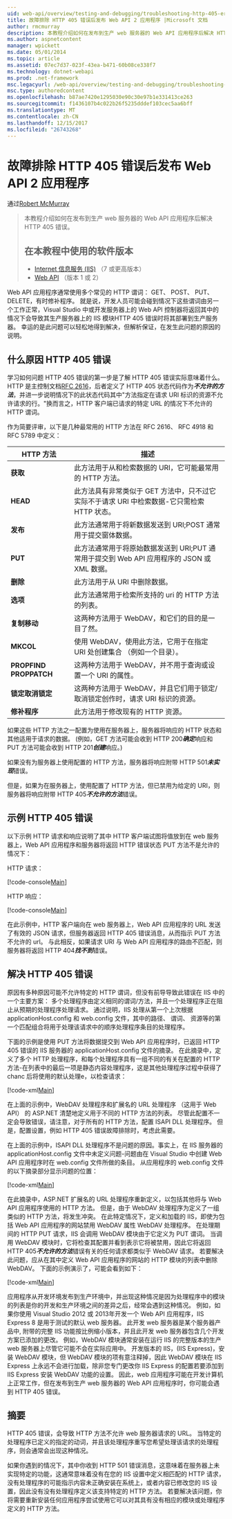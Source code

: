 ```yaml
---
uid: web-api/overview/testing-and-debugging/troubleshooting-http-405-errors-after-publishing-web-api-applications
title: 故障排除 HTTP 405 错误后发布 Web API 2 应用程序 |Microsoft 文档
author: rmcmurray
description: 本教程介绍如何在发布到生产 web 服务器的 Web API 应用程序后解决 HTTP 405 错误。
ms.author: aspnetcontent
manager: wpickett
ms.date: 05/01/2014
ms.topic: article
ms.assetid: 07ec7d37-023f-43ea-b471-60b08ce338f7
ms.technology: dotnet-webapi
ms.prod: .net-framework
msc.legacyurl: /web-api/overview/testing-and-debugging/troubleshooting-http-405-errors-after-publishing-web-api-applications
msc.type: authoredcontent
ms.openlocfilehash: b87ae7420e1295030e90c30e97b1e331413ce263
ms.sourcegitcommit: f1436107b4c022b26f5235dddef103cec5aa6bff
ms.translationtype: MT
ms.contentlocale: zh-CN
ms.lasthandoff: 12/15/2017
ms.locfileid: "26743268"
---
```

<a name="troubleshooting-http-405-errors-after-publishing-web-api-2-applications"></a>故障排除 HTTP 405 错误后发布 Web API 2 应用程序
====================
通过[Robert McMurray](https://github.com/rmcmurray)

> 本教程介绍如何在发布到生产 web 服务器的 Web API 应用程序后解决 HTTP 405 错误。
> 
> ## <a name="software-versions-used-in-the-tutorial"></a>在本教程中使用的软件版本
> 
> 
> - [Internet 信息服务 (IIS)](https://www.iis.net/) （7 或更高版本）
> - [Web API](../../index.md) （版本 1 或 2）


Web API 应用程序通常使用多个常见的 HTTP 谓词： GET、 POST、 PUT、 DELETE，有时修补程序。 就是说，开发人员可能会碰到情况下这些谓词由另一个工作正常，Visual Studio 中或开发服务器上的 Web API 控制器将返回其中的情况下会导致其生产服务器上的 IIS 模块HTTP 405 错误时将其部署到生产服务器。 幸运的是此问题可以轻松地得到解决，但解析保证，在发生此问题的原因的说明。

## <a name="what-causes-http-405-errors"></a>什么原因 HTTP 405 错误

学习如何问题 HTTP 405 错误的第一步是了解 HTTP 405 错误实际意味着什么。 HTTP 是主控制文档[RFC 2616](http://www.ietf.org/rfc/rfc2616.txt)，后者定义了 HTTP 405 状态代码作为***不允许的方法***，并进一步说明情况下的此状态代码其中&quot;方法指定在请求 URI 标识的资源不允许请求的行。&quot;换而言之，HTTP 客户端已请求的特定 URL 的情况下不允许的 HTTP 谓词。

作为简要评审，以下是几种最常用的 HTTP 方法在 RFC 2616、 RFC 4918 和 RFC 5789 中定义：

| HTTP 方法 | 描述 |
| --- | --- |
| **获取** | 此方法用于从和检索数据的 URI，它可能最常用的 HTTP 方法。 |
| **HEAD** | 此方法具有非常类似于 GET 方法中，只不过它实际不于请求 URI 中检索数据-它只需检索 HTTP 状态。 |
| **发布** | 此方法通常用于将新数据发送到 URI;POST 通常用于提交窗体数据。 |
| **PUT** | 此方法通常用于将原始数据发送到 URI;PUT 通常用于提交到 Web API 应用程序的 JSON 或 XML 数据。 |
| **删除** | 此方法用于从 URI 中删除数据。 |
| **选项** | 此方法通常用于检索所支持的 uri 的 HTTP 方法的列表。 |
| **复制移动** | 这两种方法用于 WebDAV，和它们的目的是一目了然。 |
| **MKCOL** | 使用 WebDAV，使用此方法，它用于在指定 URI 处创建集合 （例如一个目录）。 |
| **PROPFIND PROPPATCH** | 这两种方法用于 WebDAV，并不用于查询或设置一个 URI 的属性。 |
| **锁定取消锁定** | 这两种方法用于 WebDAV，并且它们用于锁定/取消锁定创作时，请求 URI 标识的资源。 |
| **修补程序** | 此方法用于修改现有的 HTTP 资源。 |

如果这些 HTTP 方法之一配置为使用在服务器上，服务器将响应的 HTTP 状态和其他适用于请求的数据。 (例如，GET 方法可能会收到 HTTP 200***确定***响应和 PUT 方法可能会收到 HTTP 201***创建***响应。)

如果没有为服务器上使用配置的 HTTP 方法，服务器将响应附带 HTTP 501***未实现***错误。

但是，如果为在服务器上，使用配置了 HTTP 方法，但已禁用为给定的 URI，则服务器将响应附带 HTTP 405***不允许的方法***错误。

## <a name="example-http-405-error"></a>示例 HTTP 405 错误

以下示例 HTTP 请求和响应说明了其中 HTTP 客户端试图将值放到在 web 服务器上，Web API 应用程序和服务器将返回 HTTP 错误状态 PUT 方法不是允许的情况下：


HTTP 请求：


[!code-console[Main](troubleshooting-http-405-errors-after-publishing-web-api-applications/samples/sample1.cmd)]


HTTP 响应：


[!code-console[Main](troubleshooting-http-405-errors-after-publishing-web-api-applications/samples/sample2.cmd)]


在此示例中，HTTP 客户端向在 web 服务器上，Web API 应用程序的 URL 发送了有效的 JSON 请求，但服务器返回 HTTP 405 错误消息，从而指示 PUT 方法不允许的 url。 与此相反，如果请求 URI 与 Web API 应用程序的路由不匹配，则服务器将返回 HTTP 404***找不到***错误。

## <a name="resolving-http-405-errors"></a>解决 HTTP 405 错误

原因有多种原因可能不允许特定的 HTTP 谓词，但没有前导导致此错误在 IIS 中的一个主要方案： 多个处理程序由定义相同的谓词/方法，并且一个处理程序正在阻止从预期的处理程序处理请求。 通过说明，IIS 处理从第一个上次根据 applicationHost.config 和 web.config 文件，其中的路径、 谓词、 资源等的第一个匹配组合将用于处理该请求中的顺序处理程序条目的处理程序。

下面的示例是使用 PUT 方法将数据提交到 Web API 应用程序时，已返回 HTTP 405 错误的 IIS 服务器的 applicationHost.config 文件的摘录。 在此摘录中，定义了多个 HTTP 处理程序，和每个处理程序具有一组不同的有关在配置的 HTTP 方法-在列表中的最后一项是静态内容处理程序，这是其他处理程序过程中获得了 chanc 后将使用的默认处理e，以检查请求：

[!code-xml[Main](troubleshooting-http-405-errors-after-publishing-web-api-applications/samples/sample3.xml)]

在上面的示例中，WebDAV 处理程序和扩展名的 URL 处理程序 （这用于 Web API） 的 ASP.NET 清楚地定义用于不同的 HTTP 方法的列表。 尽管此配置不一定会导致错误，请注意，对于所有的 HTTP 方法，配置 ISAPI DLL 处理程序。 但是，配置设置，例如 HTTP 405 错误故障排除时，考虑此需要。

在上面的示例中，ISAPI DLL 处理程序不是问题的原因。事实上，在 IIS 服务器的 applicationHost.config 文件中未定义问题-问题由在 Visual Studio 中创建 Web API 应用程序时在 web.config 文件所做的条目。 从应用程序的 web.config 文件的以下摘录部分显示问题的位置：

[!code-xml[Main](troubleshooting-http-405-errors-after-publishing-web-api-applications/samples/sample4.xml)]

在此摘录中，ASP.NET 扩展名的 URL 处理程序重新定义，以包括其他将与 Web API 应用程序使用的 HTTP 方法。 但是，由于 WebDAV 处理程序为定义了一组类似的 HTTP 方法，将发生冲突。 在此特定情况下，定义和加载的 IIS，即使为包括 Web API 应用程序的网站禁用 WebDAV 属性 WebDAV 处理程序。 在处理期间的 HTTP PUT 请求，IIS 会调用 WebDAV 模块由于它定义为 PUT 谓词。 当调用 WebDAV 模块时，它将检查其配置并看到表示它将被禁用，因此它将返回 HTTP 405***不允许的方法***错误有关的任何请求都类似于 WebDAV 请求。 若要解决此问题，应从在其中定义 Web API 应用程序的网站的 HTTP 模块的列表中删除 WebDAV。 下面的示例演示了，可能会看到如下：

[!code-xml[Main](troubleshooting-http-405-errors-after-publishing-web-api-applications/samples/sample5.xml)]

应用程序从开发环境发布到生产环境中，并出现这种情况是因为处理程序中的模块的列表是你的开发和生产环境之间的差异之后，经常会遇到这种情况。 例如，如果你使用 Visual Studio 2012 或 2013年开发一个 Web API 应用程序，IIS Express 8 是用于测试的默认 web 服务器。 此开发 web 服务器是某个服务器产品中, 附带的完整 IIS 功能按比例缩小版本，并且此开发 web 服务器包含几个开发方案已添加的更改。 例如，WebDAV 模块通常安装在运行 IIS 的完整版本的生产 web 服务器上尽管它可能不会在实际应用中。 开发版本的 IIS，(IIS Express)，安装 WebDAV 模块，但 WebDAV 模块的项有意注释掉，因此 WebDAV 模块在 IIS Express 上永远不会进行加载，除非您专门更改你 IIS Express 的配置若要添加到 IIS Express 安装 WebDAV 功能的设置。 因此，web 应用程序可能在开发计算机上正常工作，但在发布到生产 web 服务器的 Web API 应用程序时，你可能会遇到 HTTP 405 错误。

## <a name="summary"></a>摘要

HTTP 405 错误，会导致 HTTP 方法不允许 web 服务器请求的 URL。 当特定的处理程序已定义的指定的动词，并且该处理程序重写您希望处理该请求的处理程序，则会通常会出现这种情况。

如果你遇到的情况下，其中你收到 HTTP 501 错误消息，这意味着在服务器上未实现特定的功能，这通常意味着没有在您的 IIS 设置中定义相匹配的 HTTP 请求，没有处理程序的可能指示内容未正确安装在系统上，或者内容已修改您的 IIS 设置，因此没有没有处理程序定义该支持特定的 HTTP 方法。 若要解决该问题，你将需要重新安装任何应用程序尝试使用它可以对其具有没有相应的模块或处理程序定义的 HTTP 方法。
